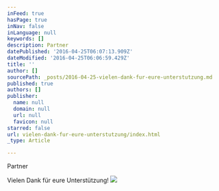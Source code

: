 ```yaml
---
inFeed: true
hasPage: true
inNav: false
inLanguage: null
keywords: []
description: Partner
datePublished: '2016-04-25T06:07:13.909Z'
dateModified: '2016-04-25T06:06:59.429Z'
title: ''
author: []
sourcePath: _posts/2016-04-25-vielen-dank-fur-eure-unterstutzung.md
published: true
authors: []
publisher:
  name: null
  domain: null
  url: null
  favicon: null
starred: false
url: vielen-dank-fur-eure-unterstutzung/index.html
_type: Article

---
```

Partner

Vielen Dank für eure Unterstützung!
![](https://the-grid-user-content.s3-us-west-2.amazonaws.com/0c72769c-72a6-490a-8eb6-690ce7b4e443.png)